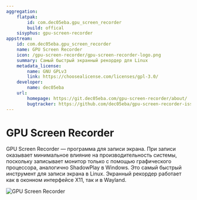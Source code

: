 ```yaml
---
aggregation:
    flatpak:
        id: com.dec05eba.gpu_screen_recorder
        build: offical
    sisyphus: gpu-screen-recorder
appstream:
    id: com.dec05eba.gpu_screen_recorder
    name: GPU Screen Recorder
    icon: /gpu-screen-recorder/gpu-screen-recorder-logo.png
    summary: Самый быстрый экранный рекордер для Linux
    metadata_license:
        name: GNU GPLv3
        link: https://choosealicense.com/licenses/gpl-3.0/
    developer:
        name: dec05eba
    url:
        homepage: https://git.dec05eba.com/gpu-screen-recorder/about/
        bugtracker: https://github.com/dec05eba/gpu-screen-recorder-issues/issues
---
```


# GPU Screen Recorder

GPU Screen Recorder — программа для записи экрана. При записи оказывает минимальное влияние на производительность системы, поскольку записывает монитор только с помощью графического процессора, аналогично ShadowPlay в Windows. Это самый быстрый инструмент для записи экрана в Linux. Экранный рекордер работает как в оконном интерфейсе X11, так и в Wayland.

![GPU Screen Recorder](/gpu-screen-recorder/gpu-screen-recorder-1.png)

<!--@include: @apps/_parts/install/content-repo.md-->
<!--@include: @apps/_parts/install/content-flatpak.md-->
